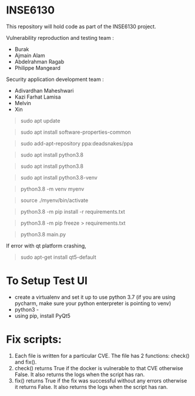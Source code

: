 # INSE6130
This repository will hold code as part of the INSE6130 project.

Vulnerability reproduction and testing team :
- Burak 
- Ajmain Alam 
- Abdelrahman Ragab 
- Philippe Mangeard 

Security application development team : 
- Adivardhan Maheshwari 
- Kazi Farhat Lamisa
- Melvin
- Xin

> sudo apt update

> sudo apt install software-properties-common

> sudo add-apt-repository ppa:deadsnakes/ppa

> sudo apt install python3.8

> sudo apt install python3.8

> sudo apt install python3.8-venv

> python3.8 -m venv myenv

> source ./myenv/bin/activate

> python3.8 -m pip install -r requirements.txt 

> python3.8 -m pip freeze > requirements.txt

> python3.8 main.py

If error with qt platform crashing,
> sudo apt-get install qt5-default

# To Setup Test UI
- create a virtualenv and set it up to use python 3.7 (if you are using pycharm, make sure your python enterpreter is pointing to venv)
- python3 -
- using pip, install PyQt5


# Fix scripts:
1. Each file is written for a particular CVE. The file has 2 functions: check() and fix(). 
2. check() returns True if the docker is vulnerable to that CVE otherwise False. It also returns the logs when the script has ran.
3. fix() returns True if the fix was successful without any errors otherwise it returns False. It also returns the logs when the script has ran.
